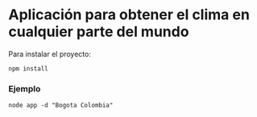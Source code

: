 # Aplicación para obtener el clima en cualquier parte del mundo

Para instalar el proyecto:
```
npm install
```

### Ejemplo 
```
node app -d "Bogota Colombia"
```